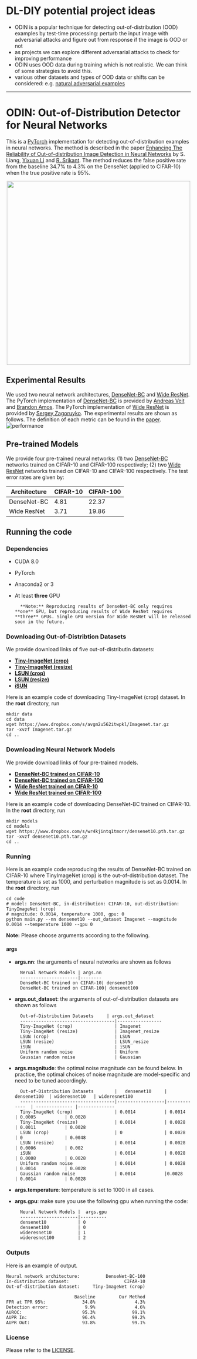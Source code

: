 # DL-DIY potential project ideas
- ODIN is a popular technique for detecting out-of-distribution (OOD) examples by test-time processing: perturb the input image with adversarial attacks and figure out from response if the image is OOD or not
- as projects we can explore different adversarial attacks to check for improving performance
- ODIN uses OOD data during training which is not realistic. We can think of some strategies to avoid this.
- various other datasets and types of OOD data or shifts can be considered: e.g. [natural adversarial examples](https://github.com/hendrycks/natural-adv-examples)

----------------

# ODIN: Out-of-Distribution Detector for Neural Networks


This is a [PyTorch](http://pytorch.org) implementation for detecting out-of-distribution examples in neural networks. The method is described in the paper [Enhancing The Reliability of Out-of-distribution Image Detection in Neural Networks](https://arxiv.org/abs/1706.02690) by S. Liang, [Yixuan Li](www.yixuanli.net) and [R. Srikant](https://sites.google.com/a/illinois.edu/srikant/). The method reduces the false positive rate from the baseline 34.7% to 4.3% on the DenseNet (applied to CIFAR-10) when the true positive rate is 95%.
<p align="center">
<img src="./figures/original_optimal_shade.png" width="500">
</p>


## Experimental Results

We used two neural network architectures, [DenseNet-BC](https://arxiv.org/abs/1608.06993) and [Wide ResNet](https://arxiv.org/abs/1605.07146).
The PyTorch implementation of [DenseNet-BC](https://arxiv.org/abs/1608.06993) is provided by [Andreas Veit](https://github.com/andreasveit/densenet-pytorch) and [Brandon Amos](https://github.com/bamos/densenet.pytorch). The PyTorch implementation of [Wide ResNet](https://arxiv.org/abs/1605.07146) is provided  by [Sergey Zagoruyko](https://github.com/szagoruyko/wide-residual-networks).
The experimental results are shown as follows. The definition of each metric can be found in the [paper]().
![performance](./figures/performance.png)



## Pre-trained Models

We provide four pre-trained neural networks: (1) two [DenseNet-BC](https://arxiv.org/abs/1608.06993) networks trained on  CIFAR-10 and CIFAR-100 respectively; (2) two [Wide ResNet](https://arxiv.org/abs/1605.07146) networks trained on CIFAR-10 and CIFAR-100 respectively. The test error rates are given by:

Architecture    |  CIFAR-10   | CIFAR-100
------------    |  ---------  | ---------
DenseNet-BC     |  4.81       | 22.37
Wide ResNet     |  3.71       | 19.86


## Running the code

### Dependencies

* CUDA 8.0
* PyTorch
* Anaconda2 or 3
* At least **three** GPU

        **Note:** Reproducing results of DenseNet-BC only requires **one** GPU, but reproducing results of Wide ResNet requires **three** GPUs. Single GPU version for Wide ResNet will be released soon in the future.  

### Downloading  Out-of-Distribtion Datasets
We provide download links of five out-of-distributin datasets:

* **[Tiny-ImageNet (crop)](https://www.dropbox.com/s/avgm2u562itwpkl/Imagenet.tar.gz)**
* **[Tiny-ImageNet (resize)](https://www.dropbox.com/s/kp3my3412u5k9rl/Imagenet_resize.tar.gz)**
* **[LSUN (crop)](https://www.dropbox.com/s/fhtsw1m3qxlwj6h/LSUN.tar.gz)**
* **[LSUN (resize)](https://www.dropbox.com/s/moqh2wh8696c3yl/LSUN_resize.tar.gz)**
* **[iSUN](https://www.dropbox.com/s/ssz7qxfqae0cca5/iSUN.tar.gz)**

Here is an example code of downloading Tiny-ImageNet (crop) dataset. In the **root** directory, run

```
mkdir data
cd data
wget https://www.dropbox.com/s/avgm2u562itwpkl/Imagenet.tar.gz
tar -xvzf Imagenet.tar.gz
cd ..
```

### Downloading Neural Network Models

We provide download links of four pre-trained models.

* **[DenseNet-BC trained on CIFAR-10](https://www.dropbox.com/s/wr4kjintq1tmorr/densenet10.pth.tar.gz)**
* **[DenseNet-BC trained on CIFAR-100](https://www.dropbox.com/s/vxuv11jjg8bw2v9/densenet100.pth.tar.gz)**
* **[Wide ResNet trained on CIFAR-10](https://www.dropbox.com/s/uiye5nw0uj6ie53/wideresnet10.pth.tar.gz)**
* **[Wide ResNet trained on CIFAR-100](https://www.dropbox.com/s/uiye5nw0uj6ie53/wideresnet100.pth.tar.gz)**

Here is an example code of downloading DenseNet-BC trained on CIFAR-10. In the **root** directory, run

```
mkdir models
cd models
wget https://www.dropbox.com/s/wr4kjintq1tmorr/densenet10.pth.tar.gz
tar -xvzf densenet10.pth.tar.gz
cd ..
```


### Running

Here is an example code reproducing the results of DenseNet-BC trained on CIFAR-10 where TinyImageNet (crop) is the out-of-distribution dataset. The temperature is set as 1000, and perturbation magnitude is set as 0.0014. In the **root** directory, run

```
cd code
# model: DenseNet-BC, in-distribution: CIFAR-10, out-distribution: TinyImageNet (crop)
# magnitude: 0.0014, temperature 1000, gpu: 0
python main.py --nn densenet10 --out_dataset Imagenet --magnitude 0.0014 --temperature 1000 --gpu 0
```
**Note:** Please choose arguments according to the following.

#### args
* **args.nn**: the arguments of neural networks are shown as follows

        Nerual Network Models | args.nn
        ----------------------|--------
        DenseNet-BC trained on CIFAR-10| densenet10
        DenseNet-BC trained on CIFAR-100| densenet100
* **args.out_dataset**: the arguments of out-of-distribution datasets are shown as follows

        Out-of-Distribution Datasets     | args.out_dataset
        ------------------------------------|-----------------
        Tiny-ImageNet (crop)                | Imagenet
        Tiny-ImageNet (resize)              | Imagenet_resize
        LSUN (crop)                         | LSUN
        LSUN (resize)                       | LSUN_resize
        iSUN                                | iSUN
        Uniform random noise                | Uniform
        Gaussian random noise               | Gaussian

* **args.magnitude**: the optimal noise magnitude can be found below. In practice, the optimal choices of noise magnitude are model-specific and need to be tuned accordingly.

        Out-of-Distribution Datasets        |   densenet10     |  densenet100  | wideresnet10   | wideresnet100
        ------------------------------------|------------------|-------------  | -------------- |--------------
        Tiny-ImageNet (crop)                | 0.0014           | 0.0014        | 0.0005           | 0.0028
        Tiny-ImageNet (resize)              | 0.0014           | 0.0028        | 0.0011           | 0.0028
        LSUN (crop)                         | 0                | 0.0028        | 0                | 0.0048
        LSUN (resize)                       | 0.0014           | 0.0028        | 0.0006           | 0.002
        iSUN                                | 0.0014           | 0.0028        | 0.0008           | 0.0028
        Uniform random noise                | 0.0014           | 0.0028        | 0.0014           | 0.0028
        Gaussian random noise               | 0.0014           |0.0028         | 0.0014           | 0.0028

* **args.temperature**: temperature is set to 1000 in all cases.
* **args.gpu**: make sure you use the following gpu when running the code:

        Neural Network Models |  args.gpu
        ----------------------|----------
        densenet10            | 0
        densenet100           | 0
        wideresnet10          | 1
        wideresnet100         | 2

### Outputs
Here is an example of output.

```
Neural network architecture:          DenseNet-BC-100
In-distribution dataset:                     CIFAR-10
Out-of-distribution dataset:     Tiny-ImageNet (crop)

                          Baseline         Our Method
FPR at TPR 95%:              34.8%               4.3%
Detection error:              9.9%               4.6%
AUROC:                       95.3%              99.1%
AUPR In:                     96.4%              99.2%
AUPR Out:                    93.8%              99.1%
```

### License
Please refer to the [LICENSE](https://github.com/facebookresearch/odin/blob/master/LICENSE).
